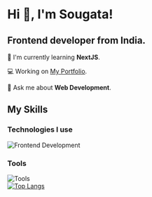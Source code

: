 # Hi 👋, I'm Sougata! 
<h2>Frontend developer from India.</h2>

🌱 I'm currently learning <b>NextJS</b>.

💻 Working on [My Portfolio](https://github.com/sougata-github/my-portfolio).

💬 Ask me about **Web Development**.

## My Skills

### Technologies I use
![Frontend Development](https://skillicons.dev/icons?i=html,css,js,ts,tailwind,react,next,nodejs,mongodb,mysql,prisma)
### Tools
![Tools](https://skillicons.dev/icons?i=git,github,vercel)
<br/>
[![Top Langs](https://github-readme-stats.vercel.app/api/top-langs/?username=sougata-github&layout=compact)](https://github.com/anuraghazra/github-readme-stats)
